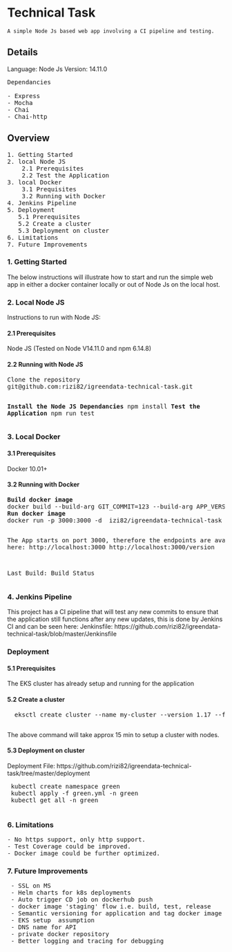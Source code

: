 <h1>Technical Task </h1>
<code>A simple Node Js based web app involving a CI pipeline and testing.</code>

<h2>Details</h2>

Language: Node Js
Version: 14.11.0

<pre>
Dependancies

- Express
- Mocha
- Chai
- Chai-http
</pre>

<h2>Overview</h2>
<pre>
1. Getting Started
2. local Node JS
	2.1 Prerequisites
	2.2 Test the Application
3. local Docker
	3.1 Prequisites
	3.2 Running with Docker
4. Jenkins Pipeline
5. Deployment
   5.1 Prerequisites
   5.2 Create a cluster  
   5.3 Deployment on cluster  
6. Limitations
7. Future Improvements
</pre>
<h3>1. Getting Started</h3>
The below instructions will illustrate how to start and run the simple web app in either a docker container locally or out of Node Js on the local host.

<h3>2. Local Node JS</h3>
Instructions to run with Node JS:

<h4>2.1 Prerequisites</h4>
Node JS (Tested on Node V14.11.0 and npm 6.14.8)
  <h4>2.2 Running with Node JS</h4>
<pre>
Clone the repository
git@github.com:rizi82/igreendata-technical-task.git

<b>Install the Node JS Dependancies</b>
npm install
<b>Test the Application</b>
npm run test
</pre>
<h3>3. Local Docker</h3>
<h4>3.1 Prerequisites</h4>
<p>Docker 10.01+</p>

<h4>3.2 Running with Docker</h4>
<pre>
<b>Build docker image</b>
docker build --build-arg GIT_COMMIT=123 --build-arg APP_VERSION=1.0  -t rizi82/igreendata-technical-task .
<b>Run docker image</b>
docker run -p 3000:3000 -d  izi82/igreendata-technical-task

The App starts on port 3000, therefore the endpoints are available here:
http://localhost:3000
http://localhost:3000/version

Last Build: Build Status
</pre>
<h3>4. Jenkins Pipeline </h3>
<p>
This project has a CI pipeline that will test any new commits to ensure that the application still functions after any new updates,
 this is done by Jenkins CI and can be seen here:
 Jenkinsfile: https://github.com/rizi82/igreendata-technical-task/blob/master/Jenkinsfile
 </p>
 <h3>Deployment</h3>
 <h4>5.1 Prerequisites</h4>
 The EKS cluster has already setup and running for the application
 <h4>5.2 Create a cluster </h4>
 <pre>
  eksctl create cluster --name my-cluster --version 1.17 --fargate
  </pre>
  The above command will take approx 15 min to setup a cluster with nodes.
 <h4>5.3 Deployment on cluster </h4>  
 Deployment File: https://github.com/rizi82/igreendata-technical-task/tree/master/deployment 
 <pre>
 kubectl create namespace green
 kubectl apply -f green.yml -n green
 kubectl get all -n green
 </pre>
<h3>6. Limitations</h3>
<pre>
- No https support, only http support.
- Test Coverage could be improved.
- Docker image could be further optimized.
</pre>
<h3>7. Future Improvements</h3>
 <pre>
 - SSL on MS
 - Helm charts for k8s deployments
 - Auto trigger CD job on dockerhub push
 - docker image 'staging' flow i.e. build, test, release
 - Semantic versioning for application and tag docker image with the same
 - EKS setup  assumption
 - DNS name for API
 - private docker repository
 - Better logging and tracing for debugging
 </pre>
